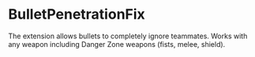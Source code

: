 # BulletPenetrationFix
The extension allows bullets to completely ignore teammates. Works with any weapon including Danger Zone weapons (fists, melee, shield).
